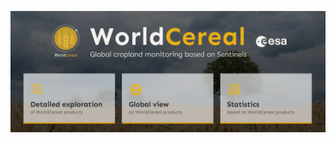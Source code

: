 

<p align="center">
  <a href="https://vdm.esa-worldcereal.org/" target="_blank">
    <img src="./images/VDM_home.png" alt="VDM" width="600"/>
  </a>
</p>